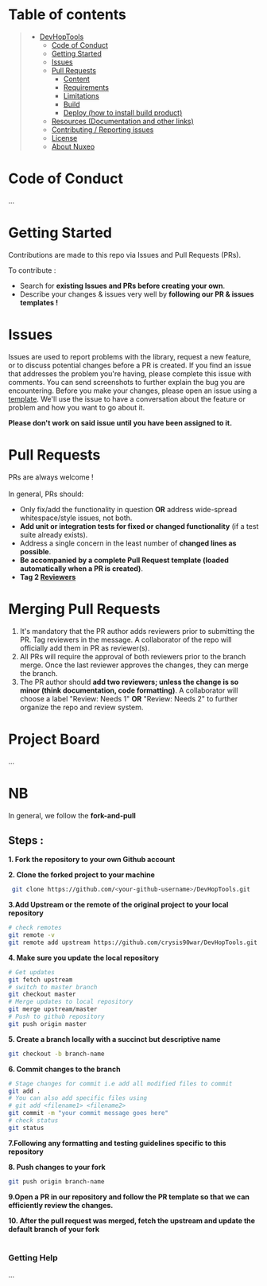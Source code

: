 # Table of contents

> * [DevHopTools](#table-of-contents)
>   * [Code of Conduct](#code-of-conduct)
>   * [Getting Started](#getting-started)
>   * [Issues](#issues)
>   * [Pull Requests](#pull-requests)
>     * [Content](#content)
>     * [Requirements](#requirements)
>     * [Limitations](#limitations)
>     * [Build](#build)
>     * [Deploy (how to install build product)](#deploy-how-to-install-build-product)
>   * [Resources (Documentation and other links)](#resources-documentation-and-other-links)
>   * [Contributing / Reporting issues](#contributing--reporting-issues)
>   * [License](#license)
>   * [About Nuxeo](#about-nuxeo)

# Code of Conduct
...

# Getting Started

Contributions are made to this repo via Issues and Pull Requests (PRs).

To contribute :

- Search for **existing Issues and PRs before creating your own**.
- Describe your changes & issues very well by **following our PR & issues templates !**

# Issues

Issues are used to report problems with the library, request a new feature, or to discuss potential changes before a PR is created.
If you find an issue that addresses the problem you're having, please complete this issue with comments.
You can send screenshots to further explain the bug you are encountering. 
Before you make your changes, please open an issue using a [template](https://github.com/divanov11/mumbleapi/issues/new/choose). We'll use the issue to have a conversation about the feature or problem and how you want to go about it. 

**Please don't work on said issue until you have been assigned to it.**

# Pull Requests

PRs are always welcome !
<br />
<br />
In general, PRs should:

- Only fix/add the functionality in question **OR** address wide-spread whitespace/style issues, not both.
- **Add unit or integration tests for fixed or changed functionality** (if a test suite already exists).
- Address a single concern in the least number of **changed lines as possible**.
- **Be accompanied by a complete Pull Request template (loaded automatically when a PR is created)**.
- **Tag 2 [Reviewers](https://github.com/divanov11/mumbleapi/blob/master/Reviewers.md)**

# Merging Pull Requests


1. It's mandatory that the PR author adds reviewers prior to submitting the PR. Tag reviewers in the message. A collaborator of the repo will officially add them in PR as reviewer(s). 
2. All PRs will require the approval of both reviewers prior to the branch merge. Once the last reviewer approves the changes, they can merge the branch.
3. The PR author should **add two reviewers; unless the change is so minor (think documentation, code formatting)**. A collaborator will choose a label "Review: Needs 1" **OR** "Review: Needs 2" to further organize the repo and review system.

# Project Board 
...

# NB
In general, we follow the **fork-and-pull**

## Steps :

**1. Fork the repository to your own Github account**

**2. Clone the forked project to your machine**

   ```bash
    git clone https://github.com/<your-github-username>/DevHopTools.git
   ```

**3.Add Upstream or the remote of the original project to your local repository**

   ```bash
   # check remotes
   git remote -v
   git remote add upstream https://github.com/crysis90war/DevHopTools.git
   ```

**4. Make sure you update the local repository**

   ```bash
   # Get updates
   git fetch upstream
   # switch to master branch
   git checkout master
   # Merge updates to local repository
   git merge upstream/master
   # Push to github repository
   git push origin master
   ```

**5. Create a branch locally with a succinct but descriptive name**

   ```bash
   git checkout -b branch-name
   ```

**6. Commit changes to the branch**

   ```bash
   # Stage changes for commit i.e add all modified files to commit
   git add .
   # You can also add specific files using
   # git add <filename1> <filename2>
   git commit -m "your commit message goes here"
   # check status
   git status
   ```

**7.Following any formatting and testing guidelines specific to this repository**

**8. Push changes to your fork**

   ```bash
   git push origin branch-name
   ```

**9.Open a PR in our repository and follow the PR template so that we can efficiently review the changes.**

**10. After the pull request was merged, fetch the upstream and update the default branch of your fork**

#

### Getting Help

...

#
